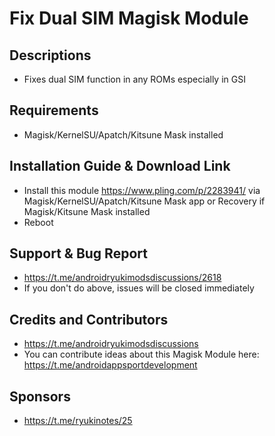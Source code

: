 # Fix Dual SIM Magisk Module

## Descriptions
- Fixes dual SIM function in any ROMs especially in GSI

## Requirements
- Magisk/KernelSU/Apatch/Kitsune Mask installed

## Installation Guide & Download Link
- Install this module https://www.pling.com/p/2283941/ via Magisk/KernelSU/Apatch/Kitsune Mask app or Recovery if Magisk/Kitsune Mask installed
- Reboot

## Support & Bug Report
- https://t.me/androidryukimodsdiscussions/2618
- If you don't do above, issues will be closed immediately

## Credits and Contributors
- https://t.me/androidryukimodsdiscussions
- You can contribute ideas about this Magisk Module here: https://t.me/androidappsportdevelopment

## Sponsors
- https://t.me/ryukinotes/25


